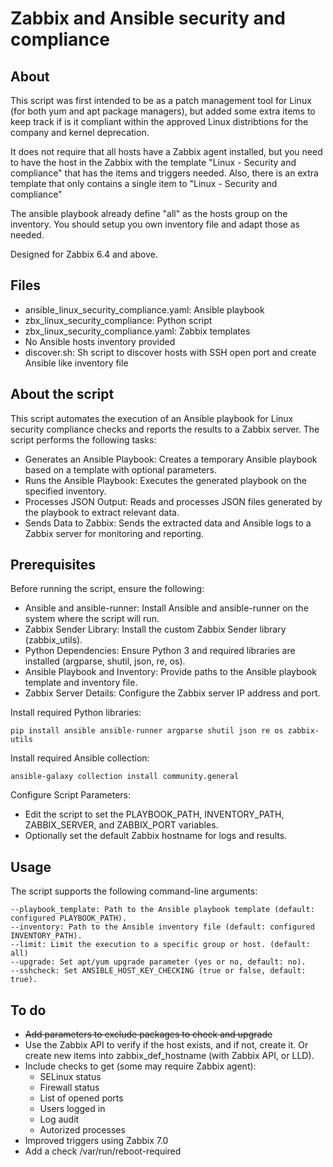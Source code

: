 # Zabbix and Ansible security and compliance

## About

This script was first intended to be as a patch management tool for Linux (for both yum and apt package managers), but added some extra items to keep track if is it compliant within the approved Linux distribtions for the company and kernel deprecation. 

It does not require that all hosts have a Zabbix agent installed, but you need to have the host in the Zabbix with the template "Linux - Security and compliance" that has the items and triggers needed. Also, there is an extra template that only contains a single item to "Linux - Security and compliance"

The ansible playbook already define "all" as the hosts group on the inventory. You should setup you own inventory file and adapt those as needed.

Designed for Zabbix 6.4 and above.

## Files

- ansible_linux_security_compliance.yaml: Ansible playbook
- zbx_linux_security_compliance: Python script
- zbx_linux_security_compliance.yaml: Zabbix templates
- No Ansible hosts inventory provided
- discover.sh: Sh script to discover hosts with SSH open port and create Ansible like inventory file

## About the script

This script automates the execution of an Ansible playbook for Linux security compliance checks and reports the results to a Zabbix server. The script performs the following tasks:

- Generates an Ansible Playbook: Creates a temporary Ansible playbook based on a template with optional parameters.
- Runs the Ansible Playbook: Executes the generated playbook on the specified inventory.
- Processes JSON Output: Reads and processes JSON files generated by the playbook to extract relevant data.
- Sends Data to Zabbix: Sends the extracted data and Ansible logs to a Zabbix server for monitoring and reporting.

## Prerequisites

Before running the script, ensure the following:

- Ansible and ansible-runner: Install Ansible and ansible-runner on the system where the script will run.
- Zabbix Sender Library: Install the custom Zabbix Sender library (zabbix_utils).
- Python Dependencies: Ensure Python 3 and required libraries are installed (argparse, shutil, json, re, os).
- Ansible Playbook and Inventory: Provide paths to the Ansible playbook template and inventory file.
- Zabbix Server Details: Configure the Zabbix server IP address and port.

Install required Python libraries:

    pip install ansible ansible-runner argparse shutil json re os zabbix-utils

Install required Ansible collection:

    ansible-galaxy collection install community.general

Configure Script Parameters:

- Edit the script to set the PLAYBOOK_PATH, INVENTORY_PATH, ZABBIX_SERVER, and ZABBIX_PORT variables.
- Optionally set the default Zabbix hostname for logs and results.

## Usage

The script supports the following command-line arguments:

    --playbook_template: Path to the Ansible playbook template (default: configured PLAYBOOK_PATH).
    --inventory: Path to the Ansible inventory file (default: configured INVENTORY_PATH).
    --limit: Limit the execution to a specific group or host. (default: all)
    --upgrade: Set apt/yum upgrade parameter (yes or no, default: no).
    --sshcheck: Set ANSIBLE_HOST_KEY_CHECKING (true or false, default: true).

## To do

- ~~Add parameters to exclude packages to check and upgrade~~
- Use the Zabbix API to verify if the host exists, and if not, create it. Or create new items into zabbix_def_hostname (with Zabbix API, or LLD).
- Include checks to get (some may require Zabbix agent):
  - SELinux status
  - Firewall status
  - List of opened ports
  - Users logged in
  - Log audit
  - Autorized processes
- Improved triggers using Zabbix 7.0
- Add a check /var/run/reboot-required
